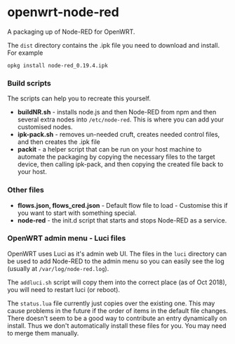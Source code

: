 # openwrt-node-red

A packaging up of Node-RED for OpenWRT.

The `dist` directory contains the .ipk file you need to download and install. For example

    opkg install node-red_0.19.4.ipk


### Build scripts

The scripts can help you to recreate this yourself.

 - **buildNR.sh** - installs node.js and then Node-RED from npm and then several extra nodes into `/etc/node-red`. This is where you can add your customised nodes.
 - **ipk-pack.sh** - removes un-needed cruft, creates needed control files, and then creates the .ipk file
 - **packit** - a helper script that can be run on your host machine to automate the packaging by copying the necessary files to the target device, then calling ipk-pack, and then copying the created file back to your host.

### Other files

 - **flows.json, flows_cred.json** - Default flow file to load - Customise this if you want to start with something special.
 - **node-red** - the init.d script that starts and stops Node-RED as a service.

### OpenWRT admin menu - Luci files

OpenWRT uses Luci as it's admin web UI. The files in the `luci` directory can be used to add Node-RED to the admin menu so you can easily see the log (usually at `/var/log/node-red.log`).

The `addluci.sh` script will copy them into the correct place (as of Oct 2018), you will need to restart luci (or reboot).

The `status.lua` file currently just copies over the existing one. This may cause problems in the future if the order of items in the default file changes. There doesn't seem to be a good way to contribute an entry dynamically on install. Thus we don't automatically install these files for you. You may need to merge them manually.
